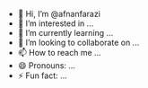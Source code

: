 - 👋 Hi, I’m @afnanfarazi
- 👀 I’m interested in ...
- 🌱 I’m currently learning ...
- 💞️ I’m looking to collaborate on ...
- 📫 How to reach me ...
- 😄 Pronouns: ...
- ⚡ Fun fact: ...

<!---
afnanfarazi/afnanfarazi is a ✨ special ✨ repository because its `README.md` (this file) appears on your GitHub profile.
You can click the Preview link to take a look at your changes.
--->
